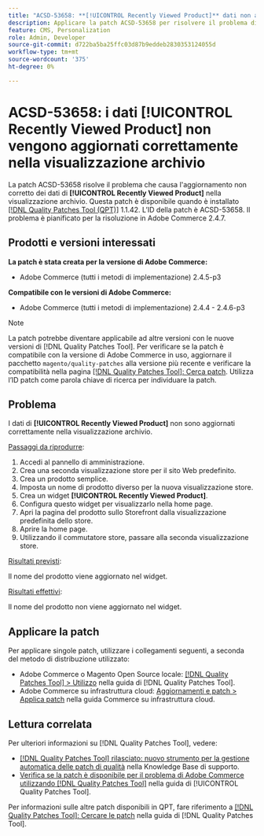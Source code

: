 ```yaml
---
title: "ACSD-53658: **[!UICONTROL Recently Viewed Product]** dati non aggiornati correttamente nella visualizzazione archivio"
description: Applicare la patch ACSD-53658 per risolvere il problema di Adobe Commerce per cui i dati **[!UICONTROL Recently Viewed Product]** non vengono aggiornati correttamente nella visualizzazione archivio.
feature: CMS, Personalization
role: Admin, Developer
source-git-commit: d722ba5ba25ffc03d87b9eddeb2830353124055d
workflow-type: tm+mt
source-wordcount: '375'
ht-degree: 0%

---
```


# ACSD-53658: i dati **[!UICONTROL Recently Viewed Product]** non vengono aggiornati correttamente nella visualizzazione archivio

La patch ACSD-53658 risolve il problema che causa l&#39;aggiornamento non corretto dei dati di **[!UICONTROL Recently Viewed Product]** nella visualizzazione archivio. Questa patch è disponibile quando è installato [[!DNL Quality Patches Tool (QPT)]](https://experienceleague.adobe.com/en/docs/commerce-knowledge-base/kb/announcements/commerce-announcements/magento-quality-patches-released-new-tool-to-self-serve-quality-patches) 1.1.42. L’ID della patch è ACSD-53658. Il problema è pianificato per la risoluzione in Adobe Commerce 2.4.7.

## Prodotti e versioni interessati

**La patch è stata creata per la versione di Adobe Commerce:**

* Adobe Commerce (tutti i metodi di implementazione) 2.4.5-p3

**Compatibile con le versioni di Adobe Commerce:**

* Adobe Commerce (tutti i metodi di implementazione) 2.4.4 - 2.4.6-p3

>[!NOTE]
>
>La patch potrebbe diventare applicabile ad altre versioni con le nuove versioni di [!DNL Quality Patches Tool]. Per verificare se la patch è compatibile con la versione di Adobe Commerce in uso, aggiornare il pacchetto `magento/quality-patches` alla versione più recente e verificare la compatibilità nella pagina [[!DNL Quality Patches Tool]: Cerca patch](https://experienceleague.adobe.com/tools/commerce-quality-patches/index.html). Utilizza l’ID patch come parola chiave di ricerca per individuare la patch.

## Problema

I dati di **[!UICONTROL Recently Viewed Product]** non sono aggiornati correttamente nella visualizzazione archivio.

<u>Passaggi da riprodurre</u>:

1. Accedi al pannello di amministrazione.
1. Crea una seconda visualizzazione store per il sito Web predefinito.
1. Crea un prodotto semplice.
1. Imposta un nome di prodotto diverso per la nuova visualizzazione store.
1. Crea un widget **[!UICONTROL Recently Viewed Product]**.
1. Configura questo widget per visualizzarlo nella home page.
1. Apri la pagina del prodotto sullo Storefront dalla visualizzazione predefinita dello store.
1. Aprire la home page.
1. Utilizzando il commutatore store, passare alla seconda visualizzazione store.

<u>Risultati previsti</u>:

Il nome del prodotto viene aggiornato nel widget.

<u>Risultati effettivi</u>:

Il nome del prodotto non viene aggiornato nel widget.

## Applicare la patch

Per applicare singole patch, utilizzare i collegamenti seguenti, a seconda del metodo di distribuzione utilizzato:

* Adobe Commerce o Magento Open Source locale: [[!DNL Quality Patches Tool] > Utilizzo](https://experienceleague.adobe.com/docs/commerce-operations/tools/quality-patches-tool/usage.html) nella guida di [!DNL Quality Patches Tool].
* Adobe Commerce su infrastruttura cloud: [Aggiornamenti e patch > Applica patch](https://experienceleague.adobe.com/docs/commerce-cloud-service/user-guide/develop/upgrade/apply-patches.html) nella guida Commerce su infrastruttura cloud.

## Lettura correlata

Per ulteriori informazioni su [!DNL Quality Patches Tool], vedere:

* [[!DNL Quality Patches Tool] rilasciato: nuovo strumento per la gestione automatica delle patch di qualità](https://experienceleague.adobe.com/en/docs/commerce-knowledge-base/kb/announcements/commerce-announcements/magento-quality-patches-released-new-tool-to-self-serve-quality-patches) nella Knowledge Base di supporto.
* [Verifica se la patch è disponibile per il problema di Adobe Commerce utilizzando  [!DNL Quality Patches Tool]](/help/tools/quality-patches-tool/patches-available-in-qpt/check-patch-for-magento-issue-with-magento-quality-patches.md) nella guida di [!UICONTROL Quality Patches Tool].


Per informazioni sulle altre patch disponibili in QPT, fare riferimento a [[!DNL Quality Patches Tool]: Cercare le patch](https://experienceleague.adobe.com/tools/commerce-quality-patches/index.html) nella guida di [!DNL Quality Patches Tool].
